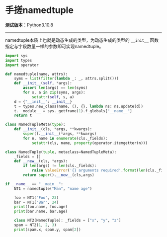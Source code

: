手搓namedtuple
================================================================================

__测试版本__：Python3.10.8

--------------------------------------------------------------------------------

namedtuple本质上也就是动态生成的类型，为动态生成的类型的 `__init__` 函数指定与字段数量一样的参数即可实现namedtuple。

```python
import sys
import types
import operator

def namedtuple(name, attrs):
    syms = list(filter(lambda _: _, attrs.split()))
    def __init__(self, *args):
        assert len(args) == len(syms)
        for s, a in zip(syms, args):
            setattr(self, s, a)
    d = {"__init__": __init__}
    t = types.new_class(name, (), {}, lambda ns: ns.update(d))
    t.__module__ = sys._getframe(1).f_globals["__name__"]
    return t

class NamedTupleMeta(type):
    def __init__(cls, *args, **kwargs):
        super().__init__(*args, **kwargs)
        for n, name in enumerate(cls._fields):
            setattr(cls, name, property(operator.itemgetter(n)))

class NamedTuple(tuple, metaclass=NamedTupleMeta):
    _fields = []
    def __new__(cls, *args):
        if len(args) != len(cls._fields):
            raise ValueError('{} arguments required'.format(len(cls._fields)))
        return super().__new__(cls,args)

if __name__ == "__main__":
    NT1 = namedtuple("Man", "name age")

    foo = NT1("Foo", 23)
    bar = NT1("Bar", 24)
    print(foo.name, foo.age)
    print(bar.name, bar.age)

    class NT2(NamedTuple): _fields = ["x", "y", "z"]
    spam = NT2(1, 2, 3)
    print(spam.x, spam.y, spam[2])
```
